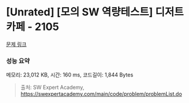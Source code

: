 # [Unrated] [모의 SW 역량테스트] 디저트 카페 - 2105 

[문제 링크](https://swexpertacademy.com/main/code/problem/problemDetail.do?contestProbId=AV5VwAr6APYDFAWu) 

### 성능 요약

메모리: 23,012 KB, 시간: 160 ms, 코드길이: 1,844 Bytes



> 출처: SW Expert Academy, https://swexpertacademy.com/main/code/problem/problemList.do